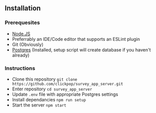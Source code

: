 ## Installation

### Prerequesites

- [Node.JS](https://nodejs.org/)
- Preferrably an IDE/Code editor that supports an ESLint plugin
- Git (Obviously)
- [Postgres](https://www.postgresql.org/download/) (Installed, setup script will create database if you haven't already)

### Instructions

- Clone this repository `git clone https://github.com/clickpop/survey_app_server.git`
- Enter repository `cd survey_app_server`
- Update `.env` file with appropriate Postgres settings
- Install dependancies `npm run setup`
- Start the server `npm start`
